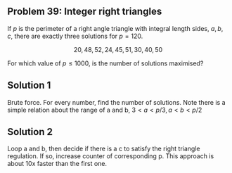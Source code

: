 ## Problem 39: Integer right triangles

If $p$ is the perimeter of a right angle triangle with integral length sides,
${a, b, c}$, there are exactly three solutions for $p = 120$.

$$
{20, 48, 52}, {24, 45, 51}, {30, 40, 50}
$$

For which value of $p \le 1000$, is the number of solutions maximised?


## Solution 1

Brute force. For every number, find the number of solutions. Note there is a
simple relation about the range of a and b, $3 < a < p/3, a < b < p/2$


## Solution 2

Loop a and b, then decide if there is a c to satisfy the right triangle
regulation. If so, increase counter of corresponding p. This approach is about
10x faster than the first one.
